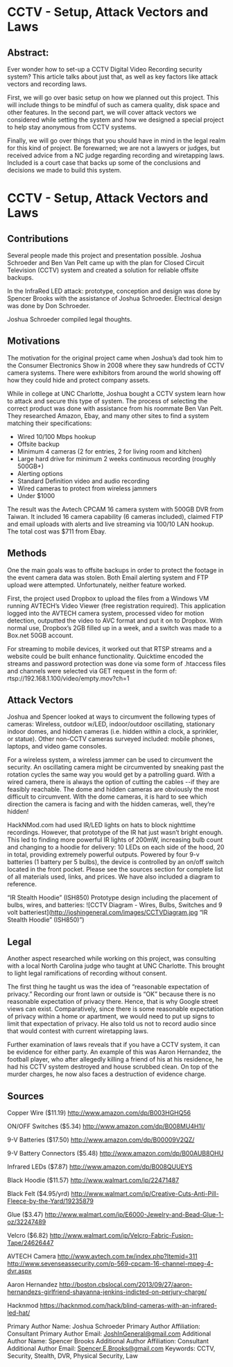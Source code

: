 # CCTV - Setup, Attack Vectors and Laws

## Abstract: 
Ever wonder how to set-up a CCTV Digital Video Recording security system? This article talks about just that, as well as key factors like attack vectors and recording laws.

First, we will go over basic setup on how we planned out this project. This will include things to be mindful of such as camera quality, disk space and other features. In the second part, we will cover attack vectors we considered while setting the system and how we designed a special project to help stay anonymous from CCTV systems. 

Finally, we will go over things that you should have in mind in the legal realm for this kind of project. Be forewarned; we are not a lawyers or judges, but received advice from a NC
judge regarding recording and wiretapping laws. Included is a court case that backs up some of the conclusions and decisions we made to build this system.


CCTV - Setup, Attack Vectors and Laws
=========================

Contributions
---------------
Several people made this project and presentation possible. Joshua Schroeder and Ben Van Pelt came up with the plan for Closed Circuit Television (CCTV) system and created a solution for reliable offsite backups. 

In the InfraRed LED attack: prototype, conception and design was done by Spencer Brooks with the assistance of Joshua Schroeder. Electrical design was done by Don Schroeder.

Joshua Schroeder compiled legal thoughts. 

Motivations
-------------
The motivation for the original project came when Joshua’s dad took him to the Consumer Electronics Show in 2008 where they saw hundreds of CCTV camera systems. There were exhibitors from around the world showing off how they could hide and protect company assets. 

While in college at UNC Charlotte, Joshua bought a CCTV system learn how to attack and secure this type of system. The process of selecting the correct product was done with assistance from his roommate Ben Van Pelt. They researched Amazon, Ebay, and many other sites to find a system matching their specifications:

+ Wired 10/100 Mbps hookup
+ Offsite backup
+ Minimum 4 cameras (2 for entries, 2 for living room and kitchen)
+ Large hard drive for minimum 2 weeks continuous recording (roughly 500GB+)
+ Alerting options
+ Standard Definition video and audio recording
+ Wired cameras to protect from wireless jammers
+ Under $1000

The result was the Avtech CPCAM 16 camera system with 500GB DVR from Taiwan. It included 16 camera capability (6 cameras included), claimed FTP and email uploads with alerts and live streaming via 100/10 LAN hookup. The total cost was $711 from Ebay.

Methods
----------
One the main goals was to offsite backups in order to protect the footage in the event camera data was stolen. Both Email alerting system and FTP upload were attempted. Unfortunately, neither feature worked.

First, the project used Dropbox to upload the files from a Windows VM running AVTECH’s Video Viewer (free registration required). This application logged into the AVTECH camera system, processed video for motion detection, outputted the video to AVC format and put it on to Dropbox. With normal use, Dropbox’s 2GB filled up in a week, and a switch was made to a Box.net 50GB account. 

For streaming to mobile devices, it worked out that RTSP streams and a website could be built enhance functionality.  Quicktime encoded the streams and password protection was done via some form of .htaccess files and channels were selected via GET request in the form of: rtsp://192.168.1.100/video/empty.mov?ch=1

Attack Vectors
-----------------
Joshua and Spencer looked at ways to circumvent the following types of cameras: Wireless, outdoor w/LED, indoor/outdoor oscillating, stationary indoor domes, and hidden cameras (i.e. hidden within a clock, a sprinkler, or statue). Other non-CCTV cameras surveyed included: mobile phones, laptops, and video game consoles.

For a wireless system, a wireless jammer can be used to circumvent the security. An oscillating camera might be circumvented by sneaking past the rotation cycles the same way you would get by a patrolling guard. With a wired camera, there is always the option of cutting the cables --if they are feasibly reachable. The dome and hidden cameras are obviously the most difficult to circumvent. With the dome cameras, it is hard to see which direction the camera is facing and with the hidden cameras, well, they’re hidden!
 
HackNMod.com had used IR/LED lights on hats to block nighttime recordings. However, that prototype of the IR hat just wasn’t bright enough. This led to finding more powerful IR lights of 200mW, increasing bulb count and changing to a hoodie for delivery: 10 LEDs on each side of the hood, 20 in total, providing extremely powerful outputs. Powered by four 9-v batteries (1 battery per 5 bulbs), the device is controlled by an on/off switch located in the front pocket. Please see the sources section for complete list of all materials used, links, and prices. We have also included a diagram to reference. 

“IR Stealth Hoodie” (ISH850) 
Prototype design including the placement of bulbs, wires, and batteries:
 ![CCTV Diagram - Wires, Bulbs, Switches and 9 volt batteriest](http://joshingeneral.com/images/CCTVDiagram.jpg “IR Stealth Hoodie” (ISH850)”)

Legal
------
Another aspect researched while working on this project, was consulting with a local North Carolina judge who taught at UNC Charlotte. This brought to light legal ramifications of recording without consent.

The first thing he taught us was the idea of “reasonable expectation of privacy.” Recording our front lawn or outside is “OK” because there is no reasonable expectation of privacy there. Hence, that is why Google street views can exist. Comparatively, since there is some reasonable expectation of privacy within a home or apartment, we would need to put up signs to limit that expectation of privacy. He also told us not to record audio since that would contest with current wiretapping laws. 

Further examination of laws reveals that if you have a CCTV system, it can be evidence for either party. An example of this was Aaron Hernandez, the football player, who after allegedly killing a friend of his at his residence, he had his CCTV system destroyed and house scrubbed clean. On top of the murder charges, he now also faces a destruction of evidence charge. 

Sources
---------

Copper Wire ($11.19)
http://www.amazon.com/dp/B003HGHQ56 

ON/OFF Switches ($5.34)
http://www.amazon.com/dp/B008MU4H1I/

9-V Batteries ($17.50)
http://www.amazon.com/dp/B00009V2QZ/

9-V Battery Connectors ($5.48)
http://www.amazon.com/dp/B00AUB8OHU

Infrared LEDs ($7.87)
http://www.amazon.com/dp/B008QUUEYS

Black Hoodie ($11.57)
http://www.walmart.com/ip/22471487

Black Felt ($4.95/yrd)
http://www.walmart.com/ip/Creative-Cuts-Anti-Pill-Fleece-by-the-Yard/19235879

Glue ($3.47)
http://www.walmart.com/ip/E6000-Jewelry-and-Bead-Glue-1-oz/32247489

Velcro ($6.82)
http://www.walmart.com/ip/Velcro-Fabric-Fusion-Tape/24626447

AVTECH Camera
http://www.avtech.com.tw/index.php?Itemid=311
http://www.sevenseassecurity.com/p-569-cpcam-16-channel-mpeg-4-dvr.aspx

Aaron Hernandez
http://boston.cbslocal.com/2013/09/27/aaron-hernandezs-girlfriend-shayanna-jenkins-indicted-on-perjury-charge/

Hacknmod
https://hacknmod.com/hack/blind-cameras-with-an-infrared-led-hat/


Primary Author Name: Joshua Schroeder
Primary Author Affiliation: Consultant
Primary Author Email: JoshInGeneral@gmail.com
Additional Author Name: Spencer Brooks
Additional Author Affiliation: Consultant
Additional Author Email: Spencer.E.Brooks@gmail.com
Keywords: CCTV, Security, Stealth, DVR, Physical Security, Law